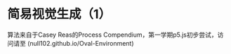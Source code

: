 # 简易视觉生成（1）

算法来自于Casey Reas的Process Compendium，第一学期p5.js初步尝试，访问请至 (null102.github.io/Oval-Environment)
